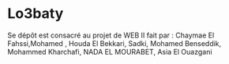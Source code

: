 # Lo3baty
Se dépôt est consacré au projet de WEB II fait par :  Chaymae El Fahssi,Mohamed , Houda El Bekkari, Sadki, Mohamed Benseddik, Mohammed Kharchafi, NADA EL MOURABET, Asia El Ouazgani
